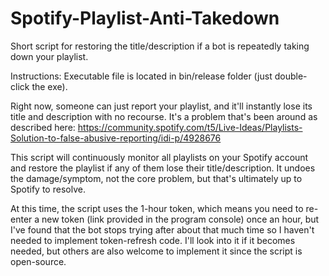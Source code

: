 # Spotify-Playlist-Anti-Takedown
Short script for restoring the title/description if a bot is repeatedly taking down your playlist.  

Instructions: Executable file is located in bin/release folder (just double-click the exe).

Right now, someone can just report your playlist, and it'll instantly lose its title and description with no recourse.  It's a problem that's been around as described here:
https://community.spotify.com/t5/Live-Ideas/Playlists-Solution-to-false-abusive-reporting/idi-p/4928676

This script will continuously monitor all playlists on your Spotify account and restore the playlist if any of them lose their title/description.  It undoes the damage/symptom, not the core problem, but that's ultimately up to Spotify to resolve.

At this time, the script uses the 1-hour token, which means you need to re-enter a new token (link provided in the program console) once an hour, but I've found that the bot stops trying after about that much time so I haven't needed to implement token-refresh code.  I'll look into it if it becomes needed, but others are also welcome to implement it since the script is open-source.
